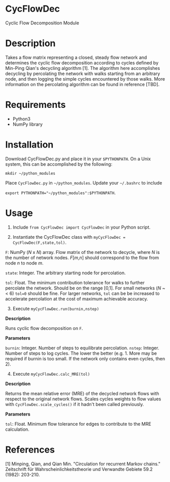 # CycFlowDec
Cyclic Flow Decomposition Module

# Description
Takes a flow matrix representing a closed, steady flow network and determines the cyclic flow decomposition according to cycles defined by Min-Ping Qian's decycling algorithm [1]. The algorithm here accomplishes decycling by percolating the network with walks starting from an arbitrary node, and then logging the simple cycles encountered by those walks. More information on the percolating algorithm can be found in reference [TBD].

# Requirements
* Python3
* NumPy library

# Installation
Download CycFlowDec.py and place it in your `$PYTHONPATH`.  On a Unix system, this can be accomplished by the following:

`mkdir ~/python_modules`

Place `CycFlowDec.py` in `~/python_modules`. Update your `~/.bashrc` to include 

`export PYTHONPATH="~/python_modules":$PYTHONPATH`.

# Usage
1. Include `from CycFlowDec import CycFlowDec` in your Python script.  

2. Instantiate the CycFlowDec class with `myCycFlowDec = CycFlowDec(F,state,tol)`.

`F`: NumPy (*N* x *N*) array. Flow matrix of the network to decycle, where *N* is the number of network nodes.  *F*[*m*,*n*] should correspond to the flow from node *n* to node *m*.

`state`: Integer. The arbitrary starting node for percolation.

`tol`: Float. The minimum contribution tolerance for walks to further percolate the network. Should be on the range \[0,1\]. For small networks (*N* ~< 6) `tol=0` should be fine.  For larger networks, `tol` can be be increased to accelerate percolation at the cost of maximum achievable accuracy.

3. Execute `myCycFlowDec.run(burnin,nstep)`

**Description**

Runs cyclic flow decomposition on `F`.

**Parameters**

`burnin`: Integer. Number of steps to equilibrate percolation.
`nstep`: Integer. Number of steps to log cycles. The lower the better (e.g. 1. More may be required if burnin is too small. If the network only contains even cycles, then 2).

4. Execute `myCycFlowDec.calc_MRE(tol)`

**Description**

Returns the mean relative error (MRE) of the decycled network flows with respect to the original network flows. Scales cycles weights to flow values with `CycFlowDec.scale_cycles()` if it hadn't been called previously.

**Parameters**

`tol`: Float. Minimum flow tolerance for edges to contribute to the MRE calculation.

# References
[1] Minping, Qian, and Qian Min. "Circulation for recurrent Markov chains." Zeitschrift für Wahrscheinlichkeitstheorie und Verwandte Gebiete 59.2 (1982): 203-210.
